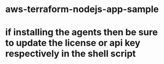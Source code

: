 # aws-terraform-nodejs-app-sample

# if installing the agents then be sure to update the license or api key respectively in the shell script
